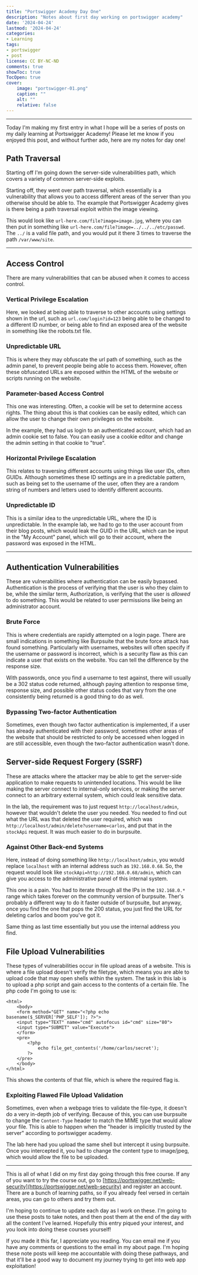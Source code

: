 ```yaml
---
title: "Portswigger Academy Day One"
description: "Notes about first day working on portswigger academy"
date: '2024-04-24'
lastmod: '2024-04-24'
categories:
- Learning
tags:
- portswigger
- post
license: CC BY-NC-ND
comments: true
showToc: true 
TocOpen: true
cover:
    image: "portswigger-01.png"
    caption: ""
    alt: ""
    relative: false
---
```


---

Today I'm making my first entry in what I hope will be a series of posts on my daily learning at Portswigger Academy! Please let me know if you enjoyed this post, and without further ado, here are my notes for day one!

## Path Traversal
Starting off I'm going down the server-side vulnerabilities path, which covers a variety of common server-side exploits. 

Starting off, they went over path traversal, which essentially is a vulnerability that allows you to access different areas of the server than you otherwise should be able to. The example that Portswigger Academy gives is there being a path traversal exploit within the image viewing.

This would look like `url-here.com/file?image=image.jpg`, where you can then put in something like `url-here.com/file?image=../../../etc/passwd`. The `../` is a valid file path, and you would put it there 3 times to traverse the path `/var/www/site`.

---

## Access Control
There are many vulnerabilities that can be abused when it comes to access control. 

### Vertical Privilege Escalation
Here, we looked at being able to traverse to other accounts using settings shown in the url, such as `url.com/login?id=123` being able to be changed to a different ID number, or being able to find an exposed area of the website in something like the robots.txt file.

### Unpredictable URL
This is where they may obfuscate the url path of something, such as the admin panel, to prevent people being able to access them. However, often these obfuscated URLs are exposed within the HTML of the website or scripts running on the website.

### Parameter-based Access Control
This one was interesting. Often, a cookie will be set to determine access rights. The thing about this is that cookies can be easily edited, which can allow the user to change their own privileges on the website.

In the example, they had us login to an authenticated account, which had an admin cookie set to false. You can easily use a cookie editor and change the admin setting in that cookie to "true".

### Horizontal Privilege Escalation
This relates to traversing different accounts using things like user IDs, often GUIDs. Although sometimes these ID settings are in a predictable pattern, such as being set to the username of the user, often they are a random string of numbers and letters used to identify different accounts.

### Unpredictable ID
This is a similar idea to the unpredictable URL, where the ID is unpredictable. In the example lab, we had to go to the user account from their blog posts, which would leak the GUID in the URL, which can be input in the "My Account" panel, which will go to their account, where the password was exposed in the HTML.

---

## Authentication Vulnerabilities
These are vulnerabilities where authentication can be easily bypassed. Authentication is the process of verifying that the user is who they claim to be, while the similar term, Authorization, is verifying that the user is *allowed* to do something. This would be related to user permissions like being an administrator account.

### Brute Force
This is where credentials are rapidly attempted on a login page. There are small indications in something like Burpsuite that the brute force attack has found something. Particularly with usernames, websites will often specify if the username or password is incorrect, which is a security flaw as this can indicate a user that exists on the website. You can tell the difference by the response size.

With passwords, once you find a username to test against, there will usually be a 302 status code returned, although paying attention to response time, response size, and possible other status codes that vary from the one consistently being returned is a good thing to do as well.

### Bypassing Two-factor Authentication
Sometimes, even though two factor authentication is implemented, if a user has already authenticated with their password, sometimes other areas of the website that should be restricted to only be accessed when logged in are still accessible, even though the two-factor authentication wasn't done.

## Server-side Request Forgery (SSRF)
These are attacks where the attacker may be able to get the server-side application to make requests to unintended locations. This would be like making the server connect to internal-only services, or making the server connect to an arbitrary external system, which could leak sensitive data.

In the lab, the requirement was to just request `http://localhost/admin`, however that wouldn't delete the user you needed. You needed to find out what the URL was that deleted the user required, which was `http://localhost/admin/delete?username=carlos`, and put that in the `stockApi` request. It was much easier to do in burpsuite.

### Against Other Back-end Systems
Here, instead of doing something like `http://localhost/admin`, you would replace `localhost` with an internal address such as `192.168.0.68`. So, the request would look like `stockApi=http://192.168.0.68/admin`, which can give you access to the administrative panel of this internal system.

This one is a pain. You had to iterate through all the IPs in the `192.168.0.*` range which takes forever on the community version of burpsuite. Ther's probably a different way to do it faster outside of burpsuite, but anyway, once you find the one that pops the 200 status, you just find the URL for deleting carlos and boom you've got it. 

Same thing as last time essentially but you use the internal address you find.

## File Upload Vulnerabilities
These types of vulnerabilities occur in file upload areas of a website. This is where a file upload doesn't verify the filetype, which means you are able to upload code that may open shells within the system. The task in this lab is to upload a php script and gain access to the contents of a certain file. The php code I'm going to use is:

```
<html>
    <body>
    <form method="GET" name="<?php echo basename($_SERVER['PHP_SELF']); ?>">
    <input type="TEXT" name="cmd" autofocus id="cmd" size="80">
    <input type="SUBMIT" value="Execute">
    </form>
    <pre>
        <?php
            echo file_get_contents('/home/carlos/secret');
        ?>
    </pre>
    </body>
</html>

```
This shows the contents of that file, which is where the required flag is.

### Exploiting Flawed File Upload Validation
Sometimes, even when a webpage tries to validate the file-type, it doesn't do a very in-depth job of verifying. Because of this, you can use burpsuite to change the `Content-Type` header to match the MIME type that would allow your file. This is able to happen when the "header is implicitly trusted by the server" according to portswigger academy.

The lab here had you upload the same shell but intercept it using burpsuite. Once you intercepted it, you had to change the content type to image/jpeg, which would allow the file to be uploaded.

--- 

This is all of what I did on my first day going through this free course. If any of you want to try the course out, go to [https://portswigger.net/web-security](https://portswigger.net/web-security) and register an account. There are a bunch of learning paths, so if you already feel versed in certain areas, you can go to others and try them out. 

I'm hoping to continue to update each day as I work on these. I'm going to use these posts to take notes, and then post them at the end of the day with all the content I've learned. Hopefully this entry piqued your interest, and you look into doing these courses yourself! 

If you made it this far, I appreciate you reading. You can email me if you have any comments or questions to the email in my about page. I'm hoping these note posts will keep me accountable with doing these pathways, and that it'll be a good way to document my journey trying to get into web app exploitation!
